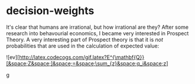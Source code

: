 decision-weights
================


It's clear that humans are irrational, but how irrational are they? After some research into behavourial economics, I became very interested in Prospect Theory. A very interesting part of Prospect theory is that it is *not* probabilities that are used in the calculation of expected value: 

![ev][http://latex.codecogs.com/gif.latex?E^{\mathbf{Q}}[&space;Z&space;]&space;=&space;\sum_{z}&space;q_i&space;z]

g
